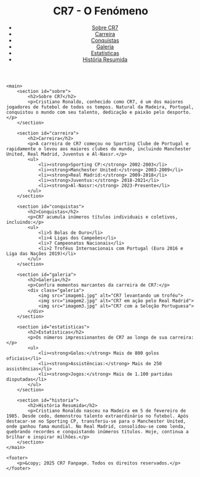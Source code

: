 <!DOCTYPE html>
<html lang="pt">
<head>
    <meta charset="UTF-8">
    <meta name="viewport" content="width=device-width, initial-scale=1.0">
    <title>CR7 - O Fenómeno</title>
    <link rel="stylesheet" href="styles.css">
</head>
<body>
    <header>
        <h1>CR7 - O Fenómeno</h1>
        <nav>
            <ul>
                <li><a href="#sobre">Sobre CR7</a></li>
                <li><a href="#carreira">Carreira</a></li>
                <li><a href="#conquistas">Conquistas</a></li>
                <li><a href="#galeria">Galeria</a></li>
                <li><a href="#estatisticas">Estatísticas</a></li>
                <li><a href="#historia">História Resumida</a></li>
            </ul>
        </nav>
    </header>

    <main>
        <section id="sobre">
            <h2>Sobre CR7</h2>
            <p>Cristiano Ronaldo, conhecido como CR7, é um dos maiores jogadores de futebol de todos os tempos. Natural da Madeira, Portugal, conquistou o mundo com seu talento, dedicação e paixão pelo desporto.</p>
        </section>

        <section id="carreira">
            <h2>Carreira</h2>
            <p>A carreira de CR7 começou no Sporting Clube de Portugal e rapidamente o levou aos maiores clubes do mundo, incluindo Manchester United, Real Madrid, Juventus e Al-Nassr.</p>
            <ul>
                <li><strong>Sporting CP:</strong> 2002-2003</li>
                <li><strong>Manchester United:</strong> 2003-2009</li>
                <li><strong>Real Madrid:</strong> 2009-2018</li>
                <li><strong>Juventus:</strong> 2018-2021</li>
                <li><strong>Al-Nassr:</strong> 2023-Presente</li>
            </ul>
        </section>

        <section id="conquistas">
            <h2>Conquistas</h2>
            <p>CR7 acumula inúmeros títulos individuais e coletivos, incluindo:</p>
            <ul>
                <li>5 Bolas de Ouro</li>
                <li>4 Ligas dos Campeões</li>
                <li>7 Campeonatos Nacionais</li>
                <li>2 Troféus Internacionais com Portugal (Euro 2016 e Liga das Nações 2019)</li>
            </ul>
        </section>

        <section id="galeria">
            <h2>Galeria</h2>
            <p>Confira momentos marcantes da carreira de CR7:</p>
            <div class="galeria">
                <img src="imagem1.jpg" alt="CR7 levantando um troféu">
                <img src="imagem2.jpg" alt="CR7 em ação pelo Real Madrid">
                <img src="imagem3.jpg" alt="CR7 com a Seleção Portuguesa">
            </div>
        </section>

        <section id="estatisticas">
            <h2>Estatísticas</h2>
            <p>Os números impressionantes de CR7 ao longo de sua carreira:</p>
            <ul>
                <li><strong>Golos:</strong> Mais de 800 golos oficiais</li>
                <li><strong>Assistências:</strong> Mais de 250 assistências</li>
                <li><strong>Jogos:</strong> Mais de 1.100 partidas disputadas</li>
            </ul>
        </section>

        <section id="historia">
            <h2>História Resumida</h2>
            <p>Cristiano Ronaldo nasceu na Madeira em 5 de fevereiro de 1985. Desde cedo, demonstrou talento extraordinário no futebol. Após destacar-se no Sporting CP, transferiu-se para o Manchester United, onde ganhou fama mundial. No Real Madrid, consolidou-se como lenda, quebrando recordes e conquistando inúmeros títulos. Hoje, continua a brilhar e inspirar milhões.</p>
        </section>
    </main>

    <footer>
        <p>&copy; 2025 CR7 Fanpage. Todos os direitos reservados.</p>
    </footer>
</body>
</html>

